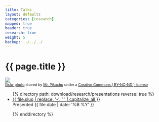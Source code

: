 ```yaml
---
title: Talks
layout: defaults
categories: [research]
mapped: true
header: true
research: true
weight: 5
backup: ../../../
---
```


# {{ page.title }}

<a title="Lines & Beads" href="http://flickr.com/photos/mrpikachu1/10133867075"><img class="img-responsive-tight" src="http://farm4.static.flickr.com/3764/10133867075_2eef7bbc80_z.jpg" /></a><br /><small><a title="Lines & Beads" href="http://flickr.com/photos/mrpikachu1/10133867075">flickr photo</a> shared by <a href="http://flickr.com/people/mrpikachu1">Mr. Pikachu</a> under a <a href="http://creativecommons.org/licenses/by-nc-nd/2.0/">Creative Commons ( BY-NC-ND ) license</a> </small>

<ul class="fa-ul">
{% directory path: download/research/presentations reverse: true %}
<li><i class="fa-li fa fa-file-image-o fa-lg"></i><a class="major" href="{{site.baseurl}}{{ file.url | remove_first:'/'}}" >{{ file.slug | replace: '-', ' ' | capitalize_all }}</a></li> Presented {{ file.date | date: '%B %Y' }} <p>
{% enddirectory %}
</ul>

